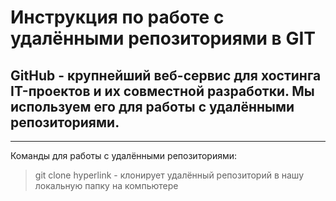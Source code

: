 # Инструкция по работе с удалёнными репозиториями в GIT  

## GitHub - крупнейший веб-сервис для хостинга IT-проектов и их совместной разработки. Мы используем его для работы с удалёнными репозиториями. 
--- 
Команды для работы с удалёнными репозиториями: 

>git clone hyperlink - клонирует удалённый репозиторий в нашу локальную папку на компьютере 
